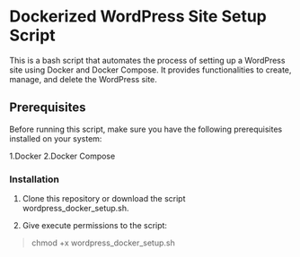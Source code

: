 # Dockerized WordPress Site Setup Script

This is a bash script that automates the process of setting up a WordPress site using Docker and Docker Compose. It provides functionalities to create, manage, and delete the WordPress site.

## Prerequisites

Before running this script, make sure you have the following prerequisites installed on your system:

1.Docker
2.Docker Compose

### Installation

1. Clone this repository or download the script wordpress_docker_setup.sh.

2. Give execute permissions to the script:

>chmod +x wordpress_docker_setup.sh

